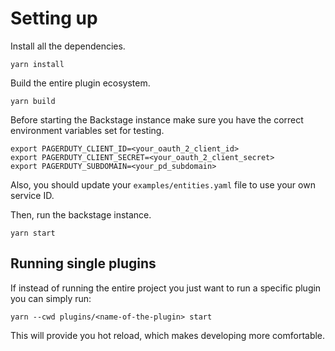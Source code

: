 # Setting up

Install all the dependencies.
```shell
yarn install
```

Build the entire plugin ecosystem.
```shell
yarn build
```

Before starting the Backstage instance make sure you have the correct environment variables set for testing.

```shell
export PAGERDUTY_CLIENT_ID=<your_oauth_2_client_id>
export PAGERDUTY_CLIENT_SECRET=<your_oauth_2_client_secret>
export PAGERDUTY_SUBDOMAIN=<your_pd_subdomain>
```

Also, you should update your `examples/entities.yaml` file to use your own service ID.

Then, run the backstage instance.
```shell
yarn start
```

## Running single plugins

If instead of running the entire project you just want to run a specific plugin you can simply run:

```
yarn --cwd plugins/<name-of-the-plugin> start
```

This will provide you hot reload, which makes developing more comfortable.